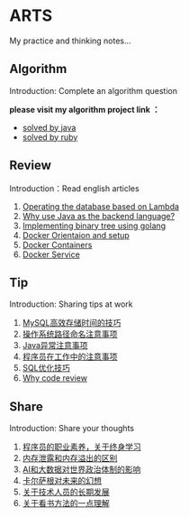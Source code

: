 # ARTS 

My practice and thinking notes...

## Algorithm

Introduction: Complete an algorithm question

**please visit my algorithm project link ：**
* [solved by java](https://github.com/xiao2shiqi/leetcode-java)
* [solved by ruby](https://github.com/xiao2shiqi/leetcode-ruby)

## Review

Introduction：Read english articles

1. [Operating the database based on Lambda](https://github.com/xiao2shiqi/ARTS/blob/master/week1/Review.md)
2. [Why use Java as the backend language?](https://github.com/xiao2shiqi/ARTS/blob/master/week2/Review.md)
3. [Implementing binary tree using golang](https://github.com/xiao2shiqi/ARTS/blob/master/week3/Review.md)
4. [Docker Orientaion and setup](https://github.com/xiao2shiqi/ARTS/blob/master/week4/Review.md)
5. [Docker Containers](https://github.com/xiao2shiqi/ARTS/blob/master/week5/Review.md)
6. [Docker Service](https://github.com/xiao2shiqi/ARTS/blob/master/week6/Review.md)

## Tip

Introduction: Sharing tips at work

1. [MySQL高效存储时间的技巧](https://github.com/xiao2shiqi/ARTS/blob/master/week1/Tip.md)
2. [操作系统路径命名注意事项](https://github.com/xiao2shiqi/ARTS/blob/master/week2/Tip.md)
3. [Java异常注意事项](https://github.com/xiao2shiqi/ARTS/blob/master/week3/Tip.md)
4. [程序员在工作中的注意事项](https://github.com/xiao2shiqi/ARTS/blob/master/week4/Tip.md)
5. [SQL优化技巧](https://github.com/xiao2shiqi/ARTS/blob/master/week5/Tip.md)
6. [Why code review](https://github.com/xiao2shiqi/ARTS/blob/master/week6/Tip.md)

## Share

Introduction: Share your thoughts

1. [程序员的职业素养，关于终身学习](https://github.com/xiao2shiqi/ARTS/blob/master/week1/Share.md) 
2. [内存泄露和内存溢出的区别](https://github.com/xiao2shiqi/ARTS/blob/master/week2/Share.md) 
3. [AI和大数据对世界政治体制的影响](https://github.com/xiao2shiqi/ARTS/blob/master/week3/Share.md) 
4. [卡尔萨根对未来的幻想](https://github.com/xiao2shiqi/ARTS/blob/master/week4/Share.md)
5. [关于技术人员的长期发展](https://github.com/xiao2shiqi/ARTS/blob/master/week5/Share.md)
6. [关于看书方法的一点理解](https://github.com/xiao2shiqi/ARTS/blob/master/week6/Share.md)
